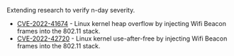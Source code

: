 Extending research to verify n-day severity.

* [CVE-2022-41674](./CVE-2022-41674) - Linux kernel heap overflow by injecting Wifi Beacon frames into the 802.11 stack. 
* [CVE-2022-42720](./CVE-2022-42720) - Linux kernel use-after-free by injecting Wifi Beacon frames into the 802.11 stack.
